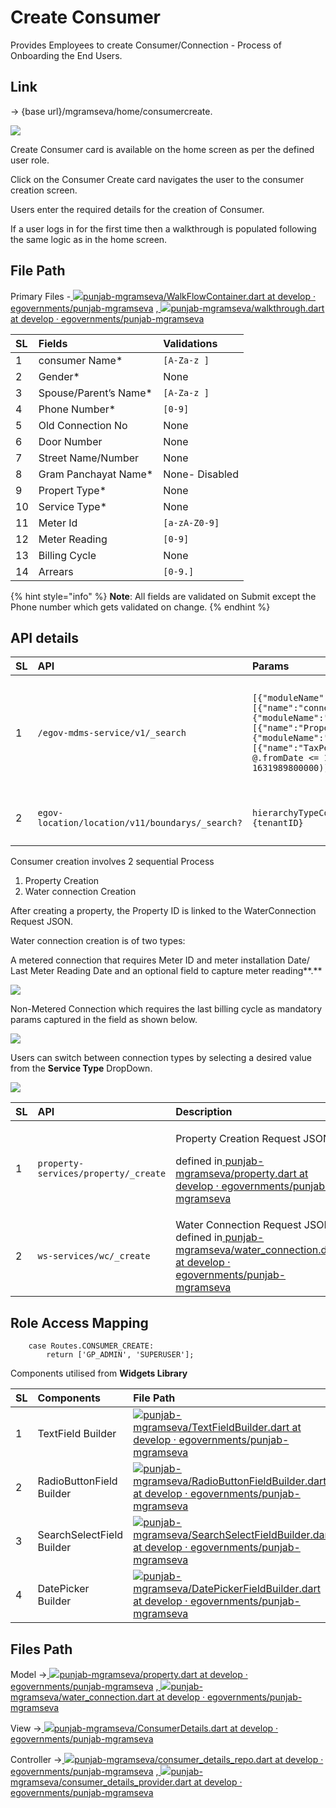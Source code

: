 # Create Consumer

Provides Employees to create Consumer/Connection - Process of Onboarding the End Users.

## **Link**

→ {base url}/mgramseva/home/consumercreate.

![](../../../../../.gitbook/assets/image%20%2871%29.png)

Create Consumer card is available on the home screen as per the defined user role.

Click on the Consumer Create card navigates the user to the consumer creation screen.

Users enter the required details for the creation of Consumer.

If a user logs in for the first time then a walkthrough is populated following the same logic as in the home screen.

## File Path

Primary Files -[ ![](https://github.com/fluidicon.png)punjab-mgramseva/WalkFlowContainer.dart at develop · egovernments/punjab-mgramseva](https://github.com/egovernments/punjab-mgramseva/blob/develop/frontend/mgramseva/lib/screeens/ConsumerDetails/ConsumerDetailsWalkThrough/WalkFlowContainer.dart) ,[ ![](https://github.com/fluidicon.png)punjab-mgramseva/walkthrough.dart at develop · egovernments/punjab-mgramseva](https://github.com/egovernments/punjab-mgramseva/blob/develop/frontend/mgramseva/lib/screeens/ConsumerDetails/ConsumerDetailsWalkThrough/walkthrough.dart)

| **SL** | **Fields** | **Validations** |
| :--- | :--- | :--- |
| 1 | consumer Name\* | `[A-Za-z ]` |
| 2 | Gender\* | None |
| 3 | Spouse/Parent’s Name\* | `[A-Za-z ]` |
| 4 | Phone Number\* | `[0-9]` |
| 5 | Old Connection No | None |
| 6 | Door Number | None |
| 7 | Street Name/Number | None |
| 8 | Gram Panchayat Name\* | None- Disabled |
| 9 | Propert Type\* | None |
| 10 | Service Type\* | None |
| 11 | Meter Id | `[a-zA-Z0-9]` |
| 12 | Meter Reading | `[0-9]` |
| 13 | Billing Cycle | None |
| 14 | Arrears | `[0-9.]` |

{% hint style="info" %}
**Note**: All fields are validated on Submit except the Phone number which gets validated on change.
{% endhint %}

## **API details**

| **SL** | **API** | **Params** | **Description** |
| :--- | :--- | :--- | :--- |
| 1 | `/egov-mdms-service/v1/_search` | `[{"moduleName":"ws-services-masters","masterDetails":[{"name":"connectionType"}]},{"moduleName":"PropertyTax","masterDetails":[{"name":"PropertyType"}]},{"moduleName":"BillingService","masterDetails":[{"name":"TaxPeriod","filter":"[?(@.service=='WS' && @.fromDate <= 1631989800000 && @.toDate >= 1631989800000)]` | To get the Property Type and service Type and billing cycle values for the Dropdown |
| 2 | `egov-location/location/v11/boundarys/_search?` | `hierarchyTypeCode=REVENUE&boundaryType=Locality&tenantId={tenantID}` | To get the values for Locality DropDow |

Consumer creation involves 2 sequential Process

1. Property Creation
2. Water connection Creation

After creating a property, the Property ID is linked to the WaterConnection Request JSON.

Water connection creation is of two types:

A metered connection that requires Meter ID and meter installation Date/ Last Meter Reading Date and an optional field to capture meter reading**.**

![](../../../../../.gitbook/assets/image%20%2879%29.png)

Non-Metered Connection which requires the last billing cycle as mandatory params captured in the field as shown below.

![](../../../../../.gitbook/assets/image%20%2884%29.png)

 Users can switch between connection types by selecting a desired value from the **Service Type** DropDown.

![](../../../../../.gitbook/assets/image%20%2862%29.png)

<table>
  <thead>
    <tr>
      <th style="text-align:left"><b>SL</b>
      </th>
      <th style="text-align:left"><b>API</b>
      </th>
      <th style="text-align:left"><b>Description</b>
      </th>
    </tr>
  </thead>
  <tbody>
    <tr>
      <td style="text-align:left">1</td>
      <td style="text-align:left"><code>property-services/property/_create</code>
      </td>
      <td style="text-align:left">
        <p>Property Creation Request JSON</p>
        <p>defined in<a href="https://github.com/egovernments/punjab-mgramseva/blob/develop/frontend/mgramseva/lib/model/connection/property.dart"> <img src="https://github.com/fluidicon.png" alt/>punjab-mgramseva/property.dart at develop &#xB7; egovernments/punjab-mgramseva</a>
        </p>
      </td>
    </tr>
    <tr>
      <td style="text-align:left">2</td>
      <td style="text-align:left"><code>ws-services/wc/_create</code>
      </td>
      <td style="text-align:left">Water Connection Request JSON defined in<a href="https://github.com/egovernments/punjab-mgramseva/blob/develop/frontend/mgramseva/lib/model/connection/water_connection.dart"> <img src="https://github.com/fluidicon.png" alt/>punjab-mgramseva/water_connection.dart at develop &#xB7; egovernments/punjab-mgramseva</a>
      </td>
    </tr>
  </tbody>
</table>

##  **Role Access Mapping**

```text
    case Routes.CONSUMER_CREATE:
        return ['GP_ADMIN', 'SUPERUSER'];
```

Components utilised from **Widgets Library**

| **SL** | **Components** | **File Path** |
| :--- | :--- | :--- |
| 1 | TextField Builder | [![](https://github.com/fluidicon.png)punjab-mgramseva/TextFieldBuilder.dart at develop · egovernments/punjab-mgramseva](https://github.com/egovernments/punjab-mgramseva/blob/develop/frontend/mgramseva/lib/widgets/TextFieldBuilder.dart) |
| 2 | RadioButtonField Builder | [![](https://github.com/fluidicon.png)punjab-mgramseva/RadioButtonFieldBuilder.dart at develop · egovernments/punjab-mgramseva](https://github.com/egovernments/punjab-mgramseva/blob/develop/frontend/mgramseva/lib/widgets/RadioButtonFieldBuilder.dart) |
| 3 | SearchSelectField Builder | [![](https://github.com/fluidicon.png)punjab-mgramseva/SearchSelectFieldBuilder.dart at develop · egovernments/punjab-mgramseva](https://github.com/egovernments/punjab-mgramseva/blob/develop/frontend/mgramseva/lib/widgets/SearchSelectFieldBuilder.dart) |
| 4 | DatePicker Builder | [![](https://github.com/fluidicon.png)punjab-mgramseva/DatePickerFieldBuilder.dart at develop · egovernments/punjab-mgramseva](https://github.com/egovernments/punjab-mgramseva/blob/develop/frontend/mgramseva/lib/widgets/DatePickerFieldBuilder.dart) |

## **Files Path**

Model →[ ![](https://github.com/fluidicon.png)punjab-mgramseva/property.dart at develop · egovernments/punjab-mgramseva](https://github.com/egovernments/punjab-mgramseva/blob/develop/frontend/mgramseva/lib/model/connection/property.dart) ,[ ![](https://github.com/fluidicon.png)punjab-mgramseva/water\_connection.dart at develop · egovernments/punjab-mgramseva](https://github.com/egovernments/punjab-mgramseva/blob/develop/frontend/mgramseva/lib/model/connection/water_connection.dart)

View →[ ![](https://github.com/fluidicon.png)punjab-mgramseva/ConsumerDetails.dart at develop · egovernments/punjab-mgramseva](https://github.com/egovernments/punjab-mgramseva/blob/develop/frontend/mgramseva/lib/screeens/ConsumerDetails/ConsumerDetails.dart)

Controller →[ ![](https://github.com/fluidicon.png)punjab-mgramseva/consumer\_details\_repo.dart at develop · egovernments/punjab-mgramseva](https://github.com/egovernments/punjab-mgramseva/blob/develop/frontend/mgramseva/lib/repository/consumer_details_repo.dart) ,[ ![](https://github.com/fluidicon.png)punjab-mgramseva/consumer\_details\_provider.dart at develop · egovernments/punjab-mgramseva](https://github.com/egovernments/punjab-mgramseva/blob/develop/frontend/mgramseva/lib/providers/consumer_details_provider.dart)

